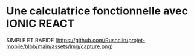 # Une calculatrice fonctionnelle avec IONIC REACT

SIMPLE ET RAPIDE (https://github.com/Rushclin/projet-mobile/blob/main/assets/img/capture.png)
